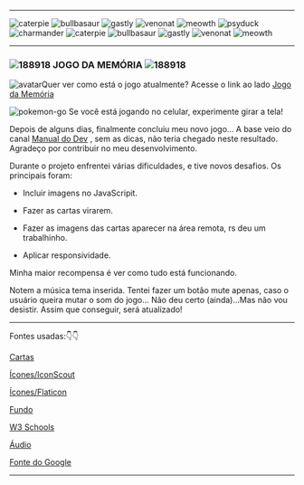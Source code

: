  _________________________________________________________________________________________________________________________________________________________________________________________________________________________________________________________________________________________________________________________________________________________________________
 ![caterpie](https://user-images.githubusercontent.com/104602308/188720398-868da1fd-1edf-4e46-ad17-d5548a8aaec6.png)
  ![bullbasaur](https://user-images.githubusercontent.com/104602308/188720434-a6bf04d1-0b6f-454a-a957-e00bb5e3a9d4.png)
  ![gastly](https://user-images.githubusercontent.com/104602308/188720285-a221ecb7-3274-45e0-a064-2a0e6dd49ae4.png)
  ![venonat](https://user-images.githubusercontent.com/104602308/188720691-9f0be836-c2a1-4bb2-ad02-3fad934d8f5e.png)
  ![meowth](https://user-images.githubusercontent.com/104602308/188720553-8a95c9b9-4a4d-476b-bf54-a4de43ec2c15.png)
  ![psyduck](https://user-images.githubusercontent.com/104602308/188720605-16b46433-f84d-472a-ae49-3e391a3c62bb.png)
  ![charmander](https://user-images.githubusercontent.com/104602308/188720463-64fc8a5e-b058-4848-8777-9639f7a6acbe.png)
  ![caterpie](https://user-images.githubusercontent.com/104602308/188720398-868da1fd-1edf-4e46-ad17-d5548a8aaec6.png)
  ![bullbasaur](https://user-images.githubusercontent.com/104602308/188720434-a6bf04d1-0b6f-454a-a957-e00bb5e3a9d4.png)
  ![gastly](https://user-images.githubusercontent.com/104602308/188720285-a221ecb7-3274-45e0-a064-2a0e6dd49ae4.png)
  ![venonat](https://user-images.githubusercontent.com/104602308/188720691-9f0be836-c2a1-4bb2-ad02-3fad934d8f5e.png)
  ![meowth](https://user-images.githubusercontent.com/104602308/188720553-8a95c9b9-4a4d-476b-bf54-a4de43ec2c15.png)



_________________________________________________________________________________________________________________________________________________________________________________________________________________________________________________________________________________________________________________________________________________________________________

### 													![188918](https://user-images.githubusercontent.com/104602308/188720995-cba98da3-261c-4bb9-824c-6ea5c91c923f.png) JOGO DA MEMÓRIA ![188918](https://user-images.githubusercontent.com/104602308/188720995-cba98da3-261c-4bb9-824c-6ea5c91c923f.png)

![avatar](https://user-images.githubusercontent.com/104602308/188933955-fdfa013a-8079-412b-ae6d-87d5f023e7b3.png)Quer ver como está o jogo atualmente? Acesse o link ao lado  [Jogo da Memória](https://georgiapereira039.github.io/MemoriaGame/jogo.html)



![pokemon-go](https://user-images.githubusercontent.com/104602308/188932301-7e63be08-7132-4679-b04d-6975cad42e29.png)
Se você está jogando no celular, experimente girar a tela! 



Depois de alguns dias, finalmente concluiu meu novo jogo... A base veio do canal [Manual do Dev](https://www.youtube.com/watch?v=tcbMmm77WOU) , sem as dicas, não teria chegado neste resultado. Agradeço por contribuir no meu desenvolvimento.



Durante o projeto enfrentei várias dificuldades, e tive novos desafios. Os principais foram: 

- Incluir imagens no JavaScripit.

- Fazer as cartas virarem.

- Fazer as imagens das cartas aparecer na área remota, rs deu um trabalhinho.

- Aplicar responsividade.
  

Minha maior recompensa é ver como tudo está funcionando.

Notem a música tema inserida. Tentei fazer um botão mute apenas, caso o usuário queira mutar o som do jogo... Não deu certo (ainda)...Mas não vou desistir. Assim que conseguir, será atualizado!

_______________________________________________________________________________________________________________________________________________________________________________________________________________________________________________________________________________________________________________________________________________________________________

Fontes usadas:👇👇


[Cartas](https://www.pokemon.com/br/pokedex/)

[Ícones/IconScout](https://iconscout.com/)

[Ícones/Flaticon](https://www.flaticon.com/br/icones-gratis/pokemon)

[Fundo](https://br.pinterest.com/pin/734790495467469536/?mt=login)

[W3 Schools](https://www.w3schools.com/default.asp)

[Áudio](https://ringtones.mob.org.pt/mp3/pokemon_theme-20774/)

[Fonte do Google](https://fonts.google.com/specimen/Press+Start+2P?query=press)   

_____________________________________________________________________________________________________________________________________________________________________________________________________________________________________________________________________________________________________________________________________________________________________
